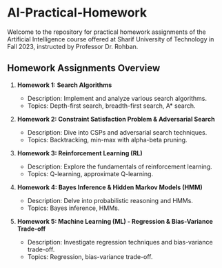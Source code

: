# AI-Practical-Homework

Welcome to the repository for practical homework assignments of the Artificial Intelligence course offered at Sharif University of Technology in Fall 2023, instructed by Professor Dr. Rohban.

## Homework Assignments Overview

1. **Homework 1: Search Algorithms**
   - Description: Implement and analyze various search algorithms.
   - Topics: Depth-first search, breadth-first search, A* search.

2. **Homework 2: Constraint Satisfaction Problem & Adversarial Search**
   - Description: Dive into CSPs and adversarial search techniques.
   - Topics: Backtracking, min-max with alpha-beta pruning.

3. **Homework 3: Reinforcement Learning (RL)**
   - Description: Explore the fundamentals of reinforcement learning.
   - Topics: Q-learning, approximate Q-learning.

4. **Homework 4: Bayes Inference & Hidden Markov Models (HMM)**
   - Description: Delve into probabilistic reasoning and HMMs.
   - Topics: Bayes inference, HMMs.

5. **Homework 5: Machine Learning (ML) - Regression & Bias-Variance Trade-off**
   - Description: Investigate regression techniques and bias-variance trade-off.
   - Topics: Regression, bias-variance trade-off.

